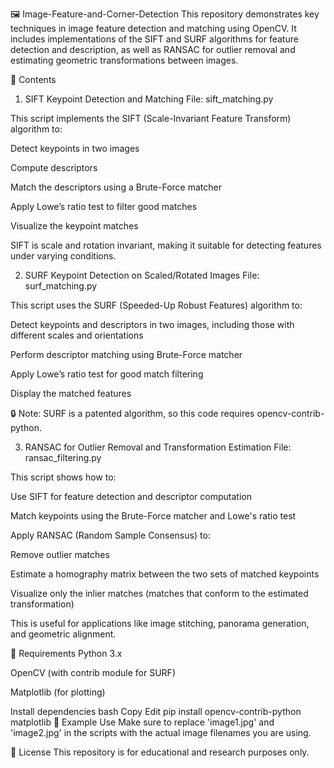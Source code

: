 🖼️ Image-Feature-and-Corner-Detection
This repository demonstrates key techniques in image feature detection and matching using OpenCV. It includes implementations of the SIFT and SURF algorithms for feature detection and description, as well as RANSAC for outlier removal and estimating geometric transformations between images.

📂 Contents
1. SIFT Keypoint Detection and Matching
File: sift_matching.py

This script implements the SIFT (Scale-Invariant Feature Transform) algorithm to:

Detect keypoints in two images

Compute descriptors

Match the descriptors using a Brute-Force matcher

Apply Lowe’s ratio test to filter good matches

Visualize the keypoint matches

SIFT is scale and rotation invariant, making it suitable for detecting features under varying conditions.

2. SURF Keypoint Detection on Scaled/Rotated Images
File: surf_matching.py

This script uses the SURF (Speeded-Up Robust Features) algorithm to:

Detect keypoints and descriptors in two images, including those with different scales and orientations

Perform descriptor matching using Brute-Force matcher

Apply Lowe’s ratio test for good match filtering

Display the matched features

🔒 Note: SURF is a patented algorithm, so this code requires opencv-contrib-python.

3. RANSAC for Outlier Removal and Transformation Estimation
File: ransac_filtering.py

This script shows how to:

Use SIFT for feature detection and descriptor computation

Match keypoints using the Brute-Force matcher and Lowe's ratio test

Apply RANSAC (Random Sample Consensus) to:

Remove outlier matches

Estimate a homography matrix between the two sets of matched keypoints

Visualize only the inlier matches (matches that conform to the estimated transformation)

This is useful for applications like image stitching, panorama generation, and geometric alignment.

🧰 Requirements
Python 3.x

OpenCV (with contrib module for SURF)

Matplotlib (for plotting)

Install dependencies
bash
Copy
Edit
pip install opencv-contrib-python matplotlib
📸 Example Use
Make sure to replace 'image1.jpg' and 'image2.jpg' in the scripts with the actual image filenames you are using.

📌 License
This repository is for educational and research purposes only.

